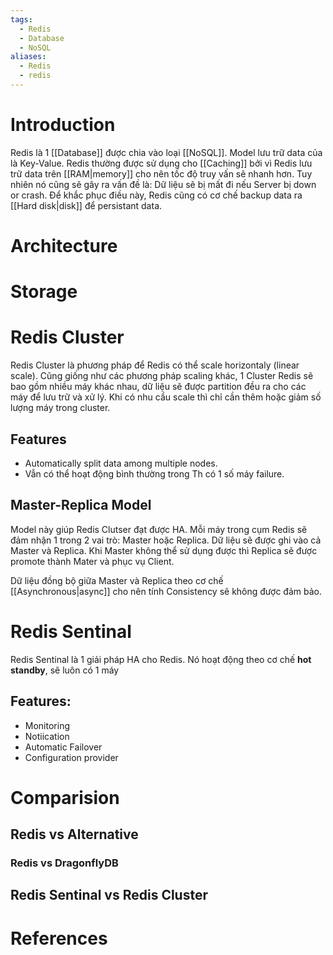 ```yaml
---
tags:
  - Redis
  - Database
  - NoSQL
aliases:
  - Redis
  - redis
---
```

# Introduction

Redis là 1 [[Database]] được chia vào loại [[NoSQL]]. Model lưu trữ data của là Key-Value. Redis thường được sử dụng cho [[Caching]] bởi vì Redis lưu trữ data trên [[RAM|memory]] cho nên tốc độ truy vấn sẽ nhanh hơn. Tuy nhiên nó cũng sẽ gây ra vấn đề là: Dữ liệu sẽ bị mất đi nếu Server bị down or crash. Để khắc phục điều này, Redis cũng có cơ chế backup data ra [[Hard disk|disk]] để persistant data.

# Architecture

# Storage

# Redis Cluster

Redis Cluster là phương pháp để Redis có thể scale horizontaly (linear scale). Cũng giống như các phương pháp scaling khác, 1 Cluster Redis sẽ bao gồm nhiều máy khác nhau, dữ liệu sẽ được partition đều ra cho các máy để lưu trữ và xử lý. Khi có nhu cầu scale thì chỉ cần thêm hoặc giảm số lượng máy trong cluster.


## Features
- Automatically split data among multiple nodes.
- Vẫn có thể hoạt động bình thường trong Th có 1 số máy failure.

## Master-Replica Model

Model này giúp Redis Clutser đạt được HA. Mỗi máy trong cụm Redis sẽ đảm nhận 1 trong 2 vai trò: Master hoặc Replica. Dữ liệu sẽ được ghi vào cả Master và Replica. Khi Master không thể sử dụng được thì Replica sẽ được promote thành Mater và phục vụ Client.

Dữ liệu đồng bộ giữa Master và Replica theo cơ chế [[Asynchronous|async]] cho nên tính Consistency sẽ không được đảm bảo.
# Redis Sentinal

Redis Sentinal là 1 giải pháp HA cho Redis. Nó hoạt động theo cơ chế **hot standby**, sẽ luôn có 1 máy

## Features:
- Monitoring
- Notiication
- Automatic Failover
- Configuration provider

# Comparision

## Redis vs Alternative

### Redis vs DragonflyDB

## Redis Sentinal vs Redis Cluster

# References
